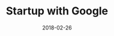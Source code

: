 ---
layout: site
title: "Startup with Google"
date: 2018-02-26
categories: [google]
version: 0.0.0
major: 0
minor: 0
patch: 0
slug: startup-with-google
link: https://startup.google.com/
submitter: lpolepeddi
permalink: /sites/:slug
---